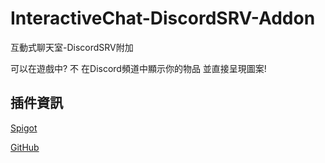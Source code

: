 # InteractiveChat-DiscordSRV-Addon

互動式聊天室-DiscordSRV附加

可以在遊戲中? 不 在Discord頻道中顯示你的物品 並直接呈現圖案!

## 插件資訊

[Spigot](https://www.spigotmc.org/resources/83917)

[GitHub](https://github.com/LOOHP/InteractiveChat-DiscordSRV-Addon)

